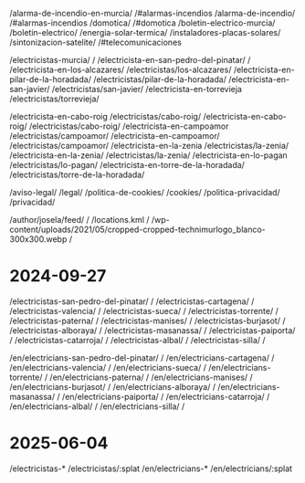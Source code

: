 
/alarma-de-incendio-en-murcia/ /#alarmas-incendios
/alarma-de-incendio/ /#alarmas-incendios
/domotica/ /#domotica
/boletin-electrico-murcia/ /boletin-electrico/
/energia-solar-termica/ /instaladores-placas-solares/
/sintonizacion-satelite/ /#telecomunicaciones

/electricistas-murcia/ /
/electricista-en-san-pedro-del-pinatar/ /
/electricista-en-los-alcazares/ /electricistas/los-alcazares/
/electricista-en-pilar-de-la-horadada/ /electricistas/pilar-de-la-horadada/
/electricista-en-san-javier/ /electricistas/san-javier/
/electricista-en-torrevieja /electricistas/torrevieja/

/electricista-en-cabo-roig /electricistas/cabo-roig/
/electricista-en-cabo-roig/ /electricistas/cabo-roig/
/electricista-en-campoamor /electricistas/campoamor/
/electricista-en-campoamor/ /electricistas/campoamor/
/electricista-en-la-zenia /electricistas/la-zenia/
/electricista-en-la-zenia/ /electricistas/la-zenia/
/electricista-en-lo-pagan /electricistas/lo-pagan/
/electricista-en-torre-de-la-horadada/ /electricistas/torre-de-la-horadada/

/aviso-legal/ /legal/
/politica-de-cookies/ /cookies/
/politica-privacidad/ /privacidad/

/author/josela/feed/ /
/locations.kml /
/wp-content/uploads/2021/05/cropped-cropped-technimurlogo_blanco-300x300.webp /


# 2024-09-27

/electricistas-san-pedro-del-pinatar/ /
/electricistas-cartagena/ /
/electricistas-valencia/ /
/electricistas-sueca/ /
/electricistas-torrente/ /
/electricistas-paterna/ /
/electricistas-manises/ /
/electricistas-burjasot/ /
/electricistas-alboraya/ /
/electricistas-masanassa/ /
/electricistas-paiporta/ /
/electricistas-catarroja/ /
/electricistas-albal/ /
/electricistas-silla/ /

/en/electricians-san-pedro-del-pinatar/ /
/en/electricians-cartagena/ /
/en/electricians-valencia/ /
/en/electricians-sueca/ /
/en/electricians-torrente/ /
/en/electricians-paterna/ /
/en/electricians-manises/ /
/en/electricians-burjasot/ /
/en/electricians-alboraya/ /
/en/electricians-masanassa/ /
/en/electricians-paiporta/ /
/en/electricians-catarroja/ /
/en/electricians-albal/ /
/en/electricians-silla/ /


# 2025-06-04

/electricistas-* /electricistas/:splat
/en/electricians-* /en/electricians/:splat
